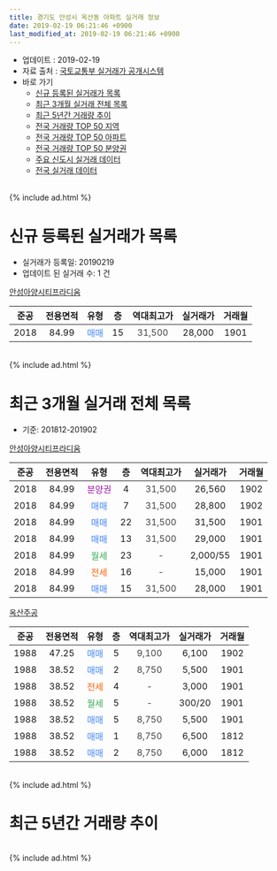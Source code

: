 ```yaml
---
title: 경기도 안성시 옥산동 아파트 실거래 정보
date: 2019-02-19 06:21:46 +0900
last_modified_at: 2019-02-19 06:21:46 +0900
---
```


* 업데이트 : 2019-02-19
* 자료 출처 : [국토교통부 실거래가 공개시스템](http://rt.molit.go.kr)
* 바로 가기
    * [신규 등록된 실거래가 목록](#신규-등록된-실거래가-목록)
    * [최근 3개월 실거래 전체 목록](#최근-3개월-실거래-전체-목록)
    * [최근 5년간 거래량 추이](#최근-5년간-거래량-추이)
    * [전국 거래량 TOP 50 지역](https://ayogom.github.io/apt-trade-info/최근-3개월-전국에서-가장-거래가-많이-발생한-지역)
    * [전국 거래량 TOP 50 아파트](https://ayogom.github.io/apt-trade-info/최근-3개월-전국에서-가장-거래가-많이-발생한-아파트)
    * [전국 거래량 TOP 50 분양권](https://ayogom.github.io/apt-trade-info/최근-3개월-전국에서-가장-거래가-많이-발생한-분양권)
    * [주요 신도시 실거래 데이터](https://ayogom.github.io/apt-trade-info/주요-신도시)
    * [전국 실거래 데이터](https://ayogom.github.io/apt-trade-info/전국)
<br>
{% include ad.html %}
<br>

# 신규 등록된 실거래가 목록
* 실거래가 등록일: 20190219
* 업데이트 된 실거래 수: 1 건


[안성아양시티프라디움](https://search.naver.com/search.naver?query=%EA%B2%BD%EA%B8%B0%EB%8F%84+%EC%95%88%EC%84%B1%EC%8B%9C+%EC%98%A5%EC%82%B0%EB%8F%99+%EC%95%88%EC%84%B1%EC%95%84%EC%96%91%EC%8B%9C%ED%8B%B0%ED%94%84%EB%9D%BC%EB%94%94%EC%9B%80)

|준공|전용면적|유형|층|역대최고가|실거래가|거래월|
|:---:|:---:|:---:|:---:|:---:|:---:|:---:|
|2018|84.99|<span style="color:#4285f3">매매</span>|15|<span style="color:#444444">31,500</span>|28,000|1901|


<br>
{% include ad.html %}
<br>

# 최근 3개월 실거래 전체 목록
* 기준: 201812-201902


[안성아양시티프라디움](https://search.naver.com/search.naver?query=%EA%B2%BD%EA%B8%B0%EB%8F%84+%EC%95%88%EC%84%B1%EC%8B%9C+%EC%98%A5%EC%82%B0%EB%8F%99+%EC%95%88%EC%84%B1%EC%95%84%EC%96%91%EC%8B%9C%ED%8B%B0%ED%94%84%EB%9D%BC%EB%94%94%EC%9B%80)

|준공|전용면적|유형|층|역대최고가|실거래가|거래월|
|:---:|:---:|:---:|:---:|:---:|:---:|:---:|
|2018|84.99|<span style="color:#9C11A5">분양권</span>|4|<span style="color:#444444">31,500</span>|26,560|1902|
|2018|84.99|<span style="color:#4285f3">매매</span>|7|<span style="color:#444444">31,500</span>|28,800|1902|
|2018|84.99|<span style="color:#4285f3">매매</span>|22|<span style="color:#444444">31,500</span>|31,500|1901|
|2018|84.99|<span style="color:#4285f3">매매</span>|13|<span style="color:#444444">31,500</span>|29,000|1901|
|2018|84.99|<span style="color:#34a853">월세</span>|23|<span style="color:#444444">-</span>|2,000/55|1901|
|2018|84.99|<span style="color:#ff5a00">전세</span>|16|<span style="color:#444444">-</span>|15,000|1901|
|2018|84.99|<span style="color:#4285f3">매매</span>|15|<span style="color:#444444">31,500</span>|28,000|1901|

[옥산주공](https://search.naver.com/search.naver?query=%EA%B2%BD%EA%B8%B0%EB%8F%84+%EC%95%88%EC%84%B1%EC%8B%9C+%EC%98%A5%EC%82%B0%EB%8F%99+%EC%98%A5%EC%82%B0%EC%A3%BC%EA%B3%B5)

|준공|전용면적|유형|층|역대최고가|실거래가|거래월|
|:---:|:---:|:---:|:---:|:---:|:---:|:---:|
|1988|47.25|<span style="color:#4285f3">매매</span>|5|<span style="color:#444444">9,100</span>|6,100|1902|
|1988|38.52|<span style="color:#4285f3">매매</span>|2|<span style="color:#444444">8,750</span>|5,500|1901|
|1988|38.52|<span style="color:#ff5a00">전세</span>|4|<span style="color:#444444">-</span>|3,000|1901|
|1988|38.52|<span style="color:#34a853">월세</span>|5|<span style="color:#444444">-</span>|300/20|1901|
|1988|38.52|<span style="color:#4285f3">매매</span>|5|<span style="color:#444444">8,750</span>|5,500|1901|
|1988|38.52|<span style="color:#4285f3">매매</span>|1|<span style="color:#444444">8,750</span>|6,500|1812|
|1988|38.52|<span style="color:#4285f3">매매</span>|2|<span style="color:#444444">8,750</span>|6,000|1812|


<br>
{% include ad.html %}
<br>

# 최근 5년간 거래량 추이


<div style="width:100%;">
    <canvas id="deal_progress" height="200"></canvas>
</div>

<script>
new Chart(document.getElementById("deal_progress"), {
    type: 'line',
    data: {
        labels: ['201402','201403','201404','201405','201406','201407','201408','201409','201410','201411','201412','201501','201502','201503','201504','201505','201506','201507','201508','201509','201510','201511','201512','201601','201602','201603','201604','201605','201606','201607','201608','201609','201610','201611','201612','201701','201702','201703','201704','201705','201706','201707','201708','201709','201710','201711','201712','201801','201802','201803','201804','201805','201806','201807','201808','201809','201810','201811','201812','201901','201902'],
        datasets: [{
            label: '매매',
            pointRadius: 1,
            data: [5, 1, 1, 2, 2, 0, 4, 0, 4, 4, 1, 4, 2, 6, 6, 4, 2, 5, 1, 2, 5, 0, 2, 4, 2, 1, 5, 1, 0, 2, 0, 2, 1, 3, 3, 0, 0, 1, 2, 1, 4, 1, 9, 3, 2, 1, 1, 6, 7, 9, 10, 12, 11, 7, 6, 0, 4, 4, 2, 5, 3],
            borderColor: "rgba(255, 201, 14, 1)",
            backgroundColor: "rgba(255, 201, 14, 0.5)",
            fill: false,
            lineTension: 0
        },{
            label: '전월세',
            pointRadius: 1,
            data: [1, 2, 2, 1, 2, 2, 1, 1, 5, 1, 1, 1, 4, 1, 2, 2, 1, 2, 2, 4, 1, 2, 0, 1, 1, 1, 2, 0, 2, 1, 2, 1, 0, 0, 0, 0, 2, 2, 1, 3, 0, 3, 1, 0, 1, 2, 2, 0, 0, 2, 1, 12, 12, 11, 11, 11, 8, 6, 0, 4, 0],
            borderColor: "rgba(0, 141, 185, 1)",
            backgroundColor: "rgba(0, 141, 185, 0.5)",
            fill: false,
            lineTension: 0
        }
        ]
    },
    options: {
        responsive: true,
        title: {
            display: false
        },
        tooltips: {
            mode: 'index',
            intersect: false
        },
        hover: {
            mode: 'nearest',
            intersect: true
        },
        scales: {
            xAxes: [{
                display: true,
                scaleLabel: {
                    display: true,
                    labelString: '년/월'
                }
            }],
            yAxes: [{
                display: true,
                ticks: {
                    suggestedMin: 0,
                },
                scaleLabel: {
                    display: true,
                    labelString: '실거래 수'
                }
            }]
        }
    }
});

</script>


<br>
{% include ad.html %}
<br>


